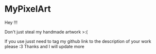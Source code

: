 # MyPixelArt
Hey !!!

Don't just steal my handmade artwork >:(

If you use jusst need to tag my github link to the description of your work please :3 Thanks and I will update more 
